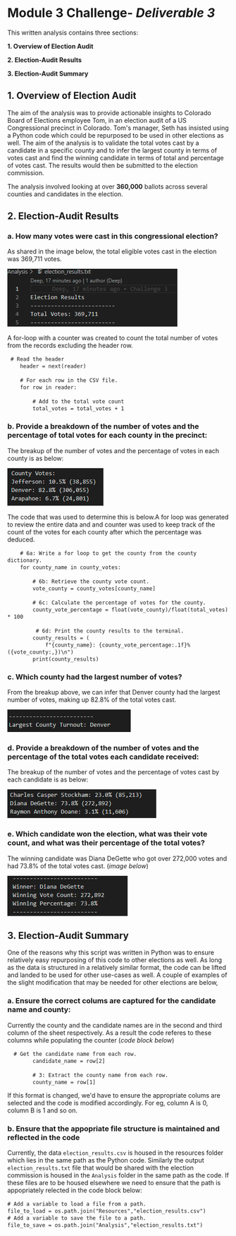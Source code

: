 # 
# Module 3 Challenge- _Deliverable 3_

This written analysis contains three sections:

**1. Overview of Election Audit**

**2. Election-Audit Results**

**3. Election-Audit Summary**
 
## 1. Overview of Election Audit

The aim of the analysis was to provide actionable insights to Colorado Board of Elections employee Tom, in an election audit of a US Congressional precinct in Colorado. Tom's manager, Seth has insisted using a Python code which could be repurposed to be used in other elections as well. The aim of the analysis is to validate the total votes cast by a candidate in a specific county and to infer the largest county in terms of votes cast and find the winning candidate in terms of total and percentage of votes cast. The results would then be submitted to the election commission.

The analysis involved looking at over **360,000** ballots across several counties and candidates in the election.

## 2. Election-Audit Results

### **a. How many votes were cast in this congressional election?**

As shared in the image below, the total eligible votes cast in the election was 369,711 votes.

![Total Votes Cast](Resources/Total_Votes.png)

A for-loop with a counter was created to count the total number of votes from the records excluding the header row.

```
 # Read the header
    header = next(reader)

    # For each row in the CSV file.
    for row in reader:

        # Add to the total vote count
        total_votes = total_votes + 1
```

### **b. Provide a breakdown of the number of votes and the percentage of total votes for each county in the precinct:**

The breakup of the number of votes and the percentage of votes in each county is as below:

![Breakup by County](Resources/County_Breakup.png)

The code that was used to determine this is below.A for loop was generated to review the entire data and and counter was used to keep track of the count of the votes for each county after which the percentage was deduced.

```
    # 6a: Write a for loop to get the county from the county dictionary.
    for county_name in county_votes:

        # 6b: Retrieve the county vote count.
        vote_county = county_votes[county_name]

        # 6c: Calculate the percentage of votes for the county.
        county_vote_percentage = float(vote_county)/float(total_votes) * 100

         # 6d: Print the county results to the terminal.
        county_results = (
            f"{county_name}: {county_vote_percentage:.1f}% ({vote_county:,})\n")
        print(county_results)
```

### **c. Which county had the largest number of votes?**

From the breakup above, we can infer that Denver county had the largest number of votes, making up 82.8% of the total votes cast.

![Largest County](Resources/Largest_County.png)

### **d. Provide a breakdown of the number of votes and the percentage of the total votes each candidate received:**

The breakup of the number of votes and the percentage of votes cast by each candidate is as below:

![Breakup by Candidate](Resources/Candidate_Breakout.png)

### **e. Which candidate won the election, what was their vote count, and what was their percentage of the total votes?**

The winning candidate was Diana DeGette who got over 272,000 votes and had 73.8% of the total votes cast. (*image below*)

![Winning Candidate](Resources/Winning_Candidate.png)


## 3. Election-Audit Summary

One of the reasons why this script was written in Python was to ensure relatively easy repurposing of this code to other elections as well. As long as the data is structured in a relatively similar format, the code can be lifted and landed to be used for other use-cases as well. A couple of examples of the slight modification that may be needed for other elections are below,

### a. Ensure the correct colums are captured for the candidate name and county:

Currently the county and the candidate names are in the second and third column of the sheet respectively. As a result the code referes to these columns while populating the counter (*code block below*)

```
  # Get the candidate name from each row.
        candidate_name = row[2]

        # 3: Extract the county name from each row.
        county_name = row[1]
```
If this format is changed, we'd have to ensure the appropriate colums are selected and the code is modified accordingly. For eg, column A is 0, column B is 1 and so on.

### b. Ensure that the appopriate file structure is maintained and reflected in the code 

Currently, the data `election_results.csv` is housed in the resources folder which lies in the same path as the Python code. Similarly the output `election_results.txt` file that would be shared with the election commission is housed in the `Analysis` folder in the same path as the code. If these files are to be housed elsewhere we need to ensure that the path is appopriately relected in the code block below:
```
# Add a variable to load a file from a path.
file_to_load = os.path.join("Resources","election_results.csv")
# Add a variable to save the file to a path.
file_to_save = os.path.join("Analysis","election_results.txt")
```